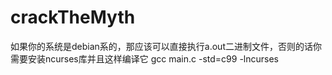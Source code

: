 # crackTheMyth
如果你的系统是debian系的，那应该可以直接执行a.out二进制文件，否则的话你需要安装ncurses库并且这样编译它
gcc main.c -std=c99 -lncurses
